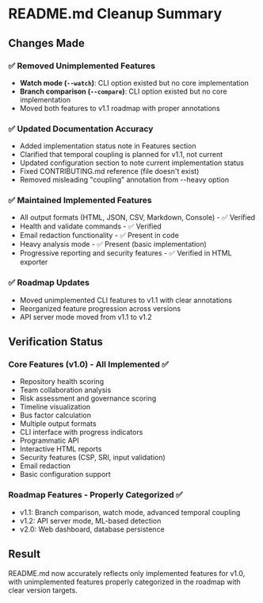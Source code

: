 # README.md Cleanup Summary

## Changes Made

### ✅ Removed Unimplemented Features

- **Watch mode (`--watch`)**: CLI option existed but no core implementation
- **Branch comparison (`--compare`)**: CLI option existed but no core implementation
- Moved both features to v1.1 roadmap with proper annotations

### ✅ Updated Documentation Accuracy

- Added implementation status note in Features section
- Clarified that temporal coupling is planned for v1.1, not current
- Updated configuration section to note current implementation status
- Fixed CONTRIBUTING.md reference (file doesn't exist)
- Removed misleading "coupling" annotation from --heavy option

### ✅ Maintained Implemented Features

- All output formats (HTML, JSON, CSV, Markdown, Console) - ✅ Verified
- Health and validate commands - ✅ Verified  
- Email redaction functionality - ✅ Present in code
- Heavy analysis mode - ✅ Present (basic implementation)
- Progressive reporting and security features - ✅ Verified in HTML exporter

### ✅ Roadmap Updates

- Moved unimplemented CLI features to v1.1 with clear annotations
- Reorganized feature progression across versions
- API server mode moved from v1.1 to v1.2

## Verification Status

### Core Features (v1.0) - All Implemented ✅

- Repository health scoring
- Team collaboration analysis  
- Risk assessment and governance scoring
- Timeline visualization
- Bus factor calculation
- Multiple output formats
- CLI interface with progress indicators
- Programmatic API
- Interactive HTML reports
- Security features (CSP, SRI, input validation)
- Email redaction
- Basic configuration support

### Roadmap Features - Properly Categorized ✅

- v1.1: Branch comparison, watch mode, advanced temporal coupling
- v1.2: API server mode, ML-based detection
- v2.0: Web dashboard, database persistence

## Result

README.md now accurately reflects only implemented features for v1.0, with unimplemented features properly categorized in the roadmap with clear version targets.
